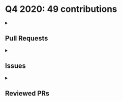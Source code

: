 # Q4 2020: 49 contributions

<details>
  <summary><h2>Pull Requests</h2></summary>
<table style='width:100%; table-layout:fixed;'>
  <thead>
    <tr>
      <th style='width:5%;'>No.</th>
      <th style='width:20%;'>Project Name</th>
      <th style='width:20%;'>PR Title</th>
      <th style='width:35%;'>Description</th>
      <th style='width:20%;'>Date</th>
    </tr>
  </thead>
  <tbody>
    <tr>
      <td>1.</td>
      <td>Virtual-Coffee/virtualcoffee.io</td>
      <td><a href='https://github.com/Virtual-Coffee/virtualcoffee.io/pull/122'>Monthlychallenge/add new post</a></td>
      <td>## Linked Issue

#91 

## Description

- Add Ayu's blog post:
  Overcoming Burnout In Programming Learning

- Add Debra-Kaye's blog post:
  Just In Time Learning

</td>
      <td>2020-12-01</td>
    </tr>
    <tr>
      <td>2.</td>
      <td>Virtual-Coffee/virtualcoffee.io</td>
      <td><a href='https://github.com/Virtual-Coffee/virtualcoffee.io/pull/115'>Monthlychallenge/add new post</a></td>
      <td>## Linked Issue

#91 

## Description

Ayu add 2 blog posts:
- React JS Log Blog - Prologue
- ReactDOM.render()



</td>
      <td>2020-11-29</td>
    </tr>
    <tr>
      <td>3.</td>
      <td>Virtual-Coffee/virtualcoffee.io</td>
      <td><a href='https://github.com/Virtual-Coffee/virtualcoffee.io/pull/108'>Add a new blog post for monthly challenge</a></td>
      <td>## Linked Issue

#91 

## Description

Ayu adds a new blog post:
&quot;When Should You Start To Write A Blog?&quot;



</td>
      <td>2020-11-24</td>
    </tr>
    <tr>
      <td>4.</td>
      <td>Virtual-Coffee/virtualcoffee.io</td>
      <td><a href='https://github.com/Virtual-Coffee/virtualcoffee.io/pull/100'>Add Ayu's new posts</a></td>
      <td>## Linked Issue

#91 

## Description
Ayu add 2 new posts:

- Contributing To An Open Source by A First-Timer (Part 1)
- Contributing To An Open Source by A First-Timer (Part 2)
</td>
      <td>2020-11-23</td>
    </tr>
    <tr>
      <td>5.</td>
      <td>Virtual-Coffee/virtualcoffee.io</td>
      <td><a href='https://github.com/Virtual-Coffee/virtualcoffee.io/pull/92'>Add new post for monthly challenge</a></td>
      <td>## Linked Issue

#91 

## Description

Add Ayu's new post **CSS Unit: em** for monthly challenge 


</td>
      <td>2020-11-16</td>
    </tr>
    <tr>
      <td>6.</td>
      <td>Virtual-Coffee/virtualcoffee.io</td>
      <td><a href='https://github.com/Virtual-Coffee/virtualcoffee.io/pull/85'>Add Ayu's post to Monthly Challenge</a></td>
      <td>## Description

- Add Ayu's &quot;Networking & Community&quot; article to the Monthly Challenge
- Rearrange table's order based on total words following this thread: https://github.com/Virtual-Coffee/virtualcoffee.io/pull/83#pullrequestreview-529363261

## Methodology

- I added my post to the HTML and updated the table manually.
- Totals were also updated manually.

## Preview
https://deploy-preview-85--virtual-coffee-io.netlify.app/monthlychallenges/nov-2020/

</td>
      <td>2020-11-12</td>
    </tr>
    <tr>
      <td>7.</td>
      <td>Virtual-Coffee/virtualcoffee.io</td>
      <td><a href='https://github.com/Virtual-Coffee/virtualcoffee.io/pull/46'>Add myself as member of Virtual Coffee</a></td>
      <td>## Linked Issue

#13 

## Description

Add member .json file of Ayu Adiati

## Methodology


</td>
      <td>2020-10-07</td>
    </tr>
    <tr>
      <td>8.</td>
      <td>Virtual-Coffee/virtualcoffee.io</td>
      <td><a href='https://github.com/Virtual-Coffee/virtualcoffee.io/pull/122'>Monthlychallenge/add new post</a></td>
      <td>## Linked Issue

#91 

## Description

- Add Ayu's blog post:
  Overcoming Burnout In Programming Learning

- Add Debra-Kaye's blog post:
  Just In Time Learning

</td>
      <td>2020-12-01</td>
    </tr>
    <tr>
      <td>9.</td>
      <td>Virtual-Coffee/virtualcoffee.io</td>
      <td><a href='https://github.com/Virtual-Coffee/virtualcoffee.io/pull/115'>Monthlychallenge/add new post</a></td>
      <td>## Linked Issue

#91 

## Description

Ayu add 2 blog posts:
- React JS Log Blog - Prologue
- ReactDOM.render()



</td>
      <td>2020-11-29</td>
    </tr>
    <tr>
      <td>10.</td>
      <td>Virtual-Coffee/virtualcoffee.io</td>
      <td><a href='https://github.com/Virtual-Coffee/virtualcoffee.io/pull/108'>Add a new blog post for monthly challenge</a></td>
      <td>## Linked Issue

#91 

## Description

Ayu adds a new blog post:
&quot;When Should You Start To Write A Blog?&quot;



</td>
      <td>2020-11-24</td>
    </tr>
    <tr>
      <td>11.</td>
      <td>Virtual-Coffee/virtualcoffee.io</td>
      <td><a href='https://github.com/Virtual-Coffee/virtualcoffee.io/pull/100'>Add Ayu's new posts</a></td>
      <td>## Linked Issue

#91 

## Description
Ayu add 2 new posts:

- Contributing To An Open Source by A First-Timer (Part 1)
- Contributing To An Open Source by A First-Timer (Part 2)
</td>
      <td>2020-11-23</td>
    </tr>
    <tr>
      <td>12.</td>
      <td>Virtual-Coffee/virtualcoffee.io</td>
      <td><a href='https://github.com/Virtual-Coffee/virtualcoffee.io/pull/92'>Add new post for monthly challenge</a></td>
      <td>## Linked Issue

#91 

## Description

Add Ayu's new post **CSS Unit: em** for monthly challenge 


</td>
      <td>2020-11-16</td>
    </tr>
    <tr>
      <td>13.</td>
      <td>Virtual-Coffee/virtualcoffee.io</td>
      <td><a href='https://github.com/Virtual-Coffee/virtualcoffee.io/pull/85'>Add Ayu's post to Monthly Challenge</a></td>
      <td>## Description

- Add Ayu's &quot;Networking & Community&quot; article to the Monthly Challenge
- Rearrange table's order based on total words following this thread: https://github.com/Virtual-Coffee/virtualcoffee.io/pull/83#pullrequestreview-529363261

## Methodology

- I added my post to the HTML and updated the table manually.
- Totals were also updated manually.

## Preview
https://deploy-preview-85--virtual-coffee-io.netlify.app/monthlychallenges/nov-2020/

</td>
      <td>2020-11-12</td>
    </tr>
    <tr>
      <td>14.</td>
      <td>Virtual-Coffee/virtualcoffee.io</td>
      <td><a href='https://github.com/Virtual-Coffee/virtualcoffee.io/pull/46'>Add myself as member of Virtual Coffee</a></td>
      <td>## Linked Issue

#13 

## Description

Add member .json file of Ayu Adiati

## Methodology


</td>
      <td>2020-10-07</td>
    </tr>
    <tr>
      <td>15.</td>
      <td>Virtual-Coffee/virtualcoffee.io</td>
      <td><a href='https://github.com/Virtual-Coffee/virtualcoffee.io/pull/122'>Monthlychallenge/add new post</a></td>
      <td>## Linked Issue

#91 

## Description

- Add Ayu's blog post:
  Overcoming Burnout In Programming Learning

- Add Debra-Kaye's blog post:
  Just In Time Learning

</td>
      <td>2020-12-01</td>
    </tr>
    <tr>
      <td>16.</td>
      <td>Virtual-Coffee/virtualcoffee.io</td>
      <td><a href='https://github.com/Virtual-Coffee/virtualcoffee.io/pull/115'>Monthlychallenge/add new post</a></td>
      <td>## Linked Issue

#91 

## Description

Ayu add 2 blog posts:
- React JS Log Blog - Prologue
- ReactDOM.render()



</td>
      <td>2020-11-29</td>
    </tr>
    <tr>
      <td>17.</td>
      <td>Virtual-Coffee/virtualcoffee.io</td>
      <td><a href='https://github.com/Virtual-Coffee/virtualcoffee.io/pull/108'>Add a new blog post for monthly challenge</a></td>
      <td>## Linked Issue

#91 

## Description

Ayu adds a new blog post:
&quot;When Should You Start To Write A Blog?&quot;



</td>
      <td>2020-11-24</td>
    </tr>
    <tr>
      <td>18.</td>
      <td>Virtual-Coffee/virtualcoffee.io</td>
      <td><a href='https://github.com/Virtual-Coffee/virtualcoffee.io/pull/100'>Add Ayu's new posts</a></td>
      <td>## Linked Issue

#91 

## Description
Ayu add 2 new posts:

- Contributing To An Open Source by A First-Timer (Part 1)
- Contributing To An Open Source by A First-Timer (Part 2)
</td>
      <td>2020-11-23</td>
    </tr>
    <tr>
      <td>19.</td>
      <td>Virtual-Coffee/virtualcoffee.io</td>
      <td><a href='https://github.com/Virtual-Coffee/virtualcoffee.io/pull/92'>Add new post for monthly challenge</a></td>
      <td>## Linked Issue

#91 

## Description

Add Ayu's new post **CSS Unit: em** for monthly challenge 


</td>
      <td>2020-11-16</td>
    </tr>
    <tr>
      <td>20.</td>
      <td>Virtual-Coffee/virtualcoffee.io</td>
      <td><a href='https://github.com/Virtual-Coffee/virtualcoffee.io/pull/85'>Add Ayu's post to Monthly Challenge</a></td>
      <td>## Description

- Add Ayu's &quot;Networking & Community&quot; article to the Monthly Challenge
- Rearrange table's order based on total words following this thread: https://github.com/Virtual-Coffee/virtualcoffee.io/pull/83#pullrequestreview-529363261

## Methodology

- I added my post to the HTML and updated the table manually.
- Totals were also updated manually.

## Preview
https://deploy-preview-85--virtual-coffee-io.netlify.app/monthlychallenges/nov-2020/

</td>
      <td>2020-11-12</td>
    </tr>
    <tr>
      <td>21.</td>
      <td>Virtual-Coffee/virtualcoffee.io</td>
      <td><a href='https://github.com/Virtual-Coffee/virtualcoffee.io/pull/46'>Add myself as member of Virtual Coffee</a></td>
      <td>## Linked Issue

#13 

## Description

Add member .json file of Ayu Adiati

## Methodology


</td>
      <td>2020-10-07</td>
    </tr>
    <tr>
      <td>22.</td>
      <td>Virtual-Coffee/virtualcoffee.io</td>
      <td><a href='https://github.com/Virtual-Coffee/virtualcoffee.io/pull/122'>Monthlychallenge/add new post</a></td>
      <td>## Linked Issue

#91 

## Description

- Add Ayu's blog post:
  Overcoming Burnout In Programming Learning

- Add Debra-Kaye's blog post:
  Just In Time Learning

</td>
      <td>2020-12-01</td>
    </tr>
    <tr>
      <td>23.</td>
      <td>Virtual-Coffee/virtualcoffee.io</td>
      <td><a href='https://github.com/Virtual-Coffee/virtualcoffee.io/pull/115'>Monthlychallenge/add new post</a></td>
      <td>## Linked Issue

#91 

## Description

Ayu add 2 blog posts:
- React JS Log Blog - Prologue
- ReactDOM.render()



</td>
      <td>2020-11-29</td>
    </tr>
    <tr>
      <td>24.</td>
      <td>Virtual-Coffee/virtualcoffee.io</td>
      <td><a href='https://github.com/Virtual-Coffee/virtualcoffee.io/pull/108'>Add a new blog post for monthly challenge</a></td>
      <td>## Linked Issue

#91 

## Description

Ayu adds a new blog post:
&quot;When Should You Start To Write A Blog?&quot;



</td>
      <td>2020-11-24</td>
    </tr>
    <tr>
      <td>25.</td>
      <td>Virtual-Coffee/virtualcoffee.io</td>
      <td><a href='https://github.com/Virtual-Coffee/virtualcoffee.io/pull/100'>Add Ayu's new posts</a></td>
      <td>## Linked Issue

#91 

## Description
Ayu add 2 new posts:

- Contributing To An Open Source by A First-Timer (Part 1)
- Contributing To An Open Source by A First-Timer (Part 2)
</td>
      <td>2020-11-23</td>
    </tr>
    <tr>
      <td>26.</td>
      <td>Virtual-Coffee/virtualcoffee.io</td>
      <td><a href='https://github.com/Virtual-Coffee/virtualcoffee.io/pull/92'>Add new post for monthly challenge</a></td>
      <td>## Linked Issue

#91 

## Description

Add Ayu's new post **CSS Unit: em** for monthly challenge 


</td>
      <td>2020-11-16</td>
    </tr>
    <tr>
      <td>27.</td>
      <td>Virtual-Coffee/virtualcoffee.io</td>
      <td><a href='https://github.com/Virtual-Coffee/virtualcoffee.io/pull/85'>Add Ayu's post to Monthly Challenge</a></td>
      <td>## Description

- Add Ayu's &quot;Networking & Community&quot; article to the Monthly Challenge
- Rearrange table's order based on total words following this thread: https://github.com/Virtual-Coffee/virtualcoffee.io/pull/83#pullrequestreview-529363261

## Methodology

- I added my post to the HTML and updated the table manually.
- Totals were also updated manually.

## Preview
https://deploy-preview-85--virtual-coffee-io.netlify.app/monthlychallenges/nov-2020/

</td>
      <td>2020-11-12</td>
    </tr>
    <tr>
      <td>28.</td>
      <td>Virtual-Coffee/virtualcoffee.io</td>
      <td><a href='https://github.com/Virtual-Coffee/virtualcoffee.io/pull/46'>Add myself as member of Virtual Coffee</a></td>
      <td>## Linked Issue

#13 

## Description

Add member .json file of Ayu Adiati

## Methodology


</td>
      <td>2020-10-07</td>
    </tr>
    <tr>
      <td>29.</td>
      <td>Virtual-Coffee/virtualcoffee.io</td>
      <td><a href='https://github.com/Virtual-Coffee/virtualcoffee.io/pull/122'>Monthlychallenge/add new post</a></td>
      <td>## Linked Issue

#91 

## Description

- Add Ayu's blog post:
  Overcoming Burnout In Programming Learning

- Add Debra-Kaye's blog post:
  Just In Time Learning

</td>
      <td>2020-12-01</td>
    </tr>
    <tr>
      <td>30.</td>
      <td>Virtual-Coffee/virtualcoffee.io</td>
      <td><a href='https://github.com/Virtual-Coffee/virtualcoffee.io/pull/115'>Monthlychallenge/add new post</a></td>
      <td>## Linked Issue

#91 

## Description

Ayu add 2 blog posts:
- React JS Log Blog - Prologue
- ReactDOM.render()



</td>
      <td>2020-11-29</td>
    </tr>
    <tr>
      <td>31.</td>
      <td>Virtual-Coffee/virtualcoffee.io</td>
      <td><a href='https://github.com/Virtual-Coffee/virtualcoffee.io/pull/108'>Add a new blog post for monthly challenge</a></td>
      <td>## Linked Issue

#91 

## Description

Ayu adds a new blog post:
&quot;When Should You Start To Write A Blog?&quot;



</td>
      <td>2020-11-24</td>
    </tr>
    <tr>
      <td>32.</td>
      <td>Virtual-Coffee/virtualcoffee.io</td>
      <td><a href='https://github.com/Virtual-Coffee/virtualcoffee.io/pull/100'>Add Ayu's new posts</a></td>
      <td>## Linked Issue

#91 

## Description
Ayu add 2 new posts:

- Contributing To An Open Source by A First-Timer (Part 1)
- Contributing To An Open Source by A First-Timer (Part 2)
</td>
      <td>2020-11-23</td>
    </tr>
    <tr>
      <td>33.</td>
      <td>Virtual-Coffee/virtualcoffee.io</td>
      <td><a href='https://github.com/Virtual-Coffee/virtualcoffee.io/pull/92'>Add new post for monthly challenge</a></td>
      <td>## Linked Issue

#91 

## Description

Add Ayu's new post **CSS Unit: em** for monthly challenge 


</td>
      <td>2020-11-16</td>
    </tr>
    <tr>
      <td>34.</td>
      <td>Virtual-Coffee/virtualcoffee.io</td>
      <td><a href='https://github.com/Virtual-Coffee/virtualcoffee.io/pull/85'>Add Ayu's post to Monthly Challenge</a></td>
      <td>## Description

- Add Ayu's &quot;Networking & Community&quot; article to the Monthly Challenge
- Rearrange table's order based on total words following this thread: https://github.com/Virtual-Coffee/virtualcoffee.io/pull/83#pullrequestreview-529363261

## Methodology

- I added my post to the HTML and updated the table manually.
- Totals were also updated manually.

## Preview
https://deploy-preview-85--virtual-coffee-io.netlify.app/monthlychallenges/nov-2020/

</td>
      <td>2020-11-12</td>
    </tr>
    <tr>
      <td>35.</td>
      <td>Virtual-Coffee/virtualcoffee.io</td>
      <td><a href='https://github.com/Virtual-Coffee/virtualcoffee.io/pull/46'>Add myself as member of Virtual Coffee</a></td>
      <td>## Linked Issue

#13 

## Description

Add member .json file of Ayu Adiati

## Methodology


</td>
      <td>2020-10-07</td>
    </tr>
    <tr>
      <td>36.</td>
      <td>Virtual-Coffee/virtualcoffee.io</td>
      <td><a href='https://github.com/Virtual-Coffee/virtualcoffee.io/pull/122'>Monthlychallenge/add new post</a></td>
      <td>## Linked Issue

#91 

## Description

- Add Ayu's blog post:
  Overcoming Burnout In Programming Learning

- Add Debra-Kaye's blog post:
  Just In Time Learning

</td>
      <td>2020-12-01</td>
    </tr>
    <tr>
      <td>37.</td>
      <td>Virtual-Coffee/virtualcoffee.io</td>
      <td><a href='https://github.com/Virtual-Coffee/virtualcoffee.io/pull/115'>Monthlychallenge/add new post</a></td>
      <td>## Linked Issue

#91 

## Description

Ayu add 2 blog posts:
- React JS Log Blog - Prologue
- ReactDOM.render()



</td>
      <td>2020-11-29</td>
    </tr>
    <tr>
      <td>38.</td>
      <td>Virtual-Coffee/virtualcoffee.io</td>
      <td><a href='https://github.com/Virtual-Coffee/virtualcoffee.io/pull/108'>Add a new blog post for monthly challenge</a></td>
      <td>## Linked Issue

#91 

## Description

Ayu adds a new blog post:
&quot;When Should You Start To Write A Blog?&quot;



</td>
      <td>2020-11-24</td>
    </tr>
    <tr>
      <td>39.</td>
      <td>Virtual-Coffee/virtualcoffee.io</td>
      <td><a href='https://github.com/Virtual-Coffee/virtualcoffee.io/pull/100'>Add Ayu's new posts</a></td>
      <td>## Linked Issue

#91 

## Description
Ayu add 2 new posts:

- Contributing To An Open Source by A First-Timer (Part 1)
- Contributing To An Open Source by A First-Timer (Part 2)
</td>
      <td>2020-11-23</td>
    </tr>
    <tr>
      <td>40.</td>
      <td>Virtual-Coffee/virtualcoffee.io</td>
      <td><a href='https://github.com/Virtual-Coffee/virtualcoffee.io/pull/92'>Add new post for monthly challenge</a></td>
      <td>## Linked Issue

#91 

## Description

Add Ayu's new post **CSS Unit: em** for monthly challenge 


</td>
      <td>2020-11-16</td>
    </tr>
    <tr>
      <td>41.</td>
      <td>Virtual-Coffee/virtualcoffee.io</td>
      <td><a href='https://github.com/Virtual-Coffee/virtualcoffee.io/pull/85'>Add Ayu's post to Monthly Challenge</a></td>
      <td>## Description

- Add Ayu's &quot;Networking & Community&quot; article to the Monthly Challenge
- Rearrange table's order based on total words following this thread: https://github.com/Virtual-Coffee/virtualcoffee.io/pull/83#pullrequestreview-529363261

## Methodology

- I added my post to the HTML and updated the table manually.
- Totals were also updated manually.

## Preview
https://deploy-preview-85--virtual-coffee-io.netlify.app/monthlychallenges/nov-2020/

</td>
      <td>2020-11-12</td>
    </tr>
    <tr>
      <td>42.</td>
      <td>Virtual-Coffee/virtualcoffee.io</td>
      <td><a href='https://github.com/Virtual-Coffee/virtualcoffee.io/pull/46'>Add myself as member of Virtual Coffee</a></td>
      <td>## Linked Issue

#13 

## Description

Add member .json file of Ayu Adiati

## Methodology


</td>
      <td>2020-10-07</td>
    </tr>
    <tr>
      <td>43.</td>
      <td>Virtual-Coffee/virtualcoffee.io</td>
      <td><a href='https://github.com/Virtual-Coffee/virtualcoffee.io/pull/122'>Monthlychallenge/add new post</a></td>
      <td>## Linked Issue

#91 

## Description

- Add Ayu's blog post:
  Overcoming Burnout In Programming Learning

- Add Debra-Kaye's blog post:
  Just In Time Learning

</td>
      <td>2020-12-01</td>
    </tr>
    <tr>
      <td>44.</td>
      <td>Virtual-Coffee/virtualcoffee.io</td>
      <td><a href='https://github.com/Virtual-Coffee/virtualcoffee.io/pull/115'>Monthlychallenge/add new post</a></td>
      <td>## Linked Issue

#91 

## Description

Ayu add 2 blog posts:
- React JS Log Blog - Prologue
- ReactDOM.render()



</td>
      <td>2020-11-29</td>
    </tr>
    <tr>
      <td>45.</td>
      <td>Virtual-Coffee/virtualcoffee.io</td>
      <td><a href='https://github.com/Virtual-Coffee/virtualcoffee.io/pull/108'>Add a new blog post for monthly challenge</a></td>
      <td>## Linked Issue

#91 

## Description

Ayu adds a new blog post:
&quot;When Should You Start To Write A Blog?&quot;



</td>
      <td>2020-11-24</td>
    </tr>
    <tr>
      <td>46.</td>
      <td>Virtual-Coffee/virtualcoffee.io</td>
      <td><a href='https://github.com/Virtual-Coffee/virtualcoffee.io/pull/100'>Add Ayu's new posts</a></td>
      <td>## Linked Issue

#91 

## Description
Ayu add 2 new posts:

- Contributing To An Open Source by A First-Timer (Part 1)
- Contributing To An Open Source by A First-Timer (Part 2)
</td>
      <td>2020-11-23</td>
    </tr>
    <tr>
      <td>47.</td>
      <td>Virtual-Coffee/virtualcoffee.io</td>
      <td><a href='https://github.com/Virtual-Coffee/virtualcoffee.io/pull/92'>Add new post for monthly challenge</a></td>
      <td>## Linked Issue

#91 

## Description

Add Ayu's new post **CSS Unit: em** for monthly challenge 


</td>
      <td>2020-11-16</td>
    </tr>
    <tr>
      <td>48.</td>
      <td>Virtual-Coffee/virtualcoffee.io</td>
      <td><a href='https://github.com/Virtual-Coffee/virtualcoffee.io/pull/85'>Add Ayu's post to Monthly Challenge</a></td>
      <td>## Description

- Add Ayu's &quot;Networking & Community&quot; article to the Monthly Challenge
- Rearrange table's order based on total words following this thread: https://github.com/Virtual-Coffee/virtualcoffee.io/pull/83#pullrequestreview-529363261

## Methodology

- I added my post to the HTML and updated the table manually.
- Totals were also updated manually.

## Preview
https://deploy-preview-85--virtual-coffee-io.netlify.app/monthlychallenges/nov-2020/

</td>
      <td>2020-11-12</td>
    </tr>
    <tr>
      <td>49.</td>
      <td>Virtual-Coffee/virtualcoffee.io</td>
      <td><a href='https://github.com/Virtual-Coffee/virtualcoffee.io/pull/46'>Add myself as member of Virtual Coffee</a></td>
      <td>## Linked Issue

#13 

## Description

Add member .json file of Ayu Adiati

## Methodology


</td>
      <td>2020-10-07</td>
    </tr>
  </tbody>
</table>
</details>

<details>
  <summary><h2>Issues</h2></summary>
No issues contributions in this quarter.
</details>

<details>
  <summary><h2>Reviewed PRs</h2></summary>
No reviewed prs contributions in this quarter.
</details>

